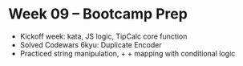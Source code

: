 # Week 09 – Bootcamp Prep
- Kickoff week: kata, JS logic, TipCalc core function
- Solved Codewars 6kyu: Duplicate Encoder
- Practiced string manipulation,  +  + mapping with conditional logic
